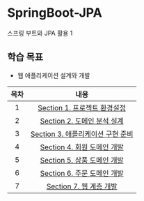 # SpringBoot-JPA
스프링 부트와 JPA 활용 1 

## 학습 목표
- 웹 애플리케이션 설계와 개발

| 목차 | 내용 |
|:---:|:---:|
| 1 |  [Section 1. 프로젝트 환경설정](https://koeyhk.tistory.com/19) |
| 2 | [Section 2. 도메인 분석 설계]() |
| 3 | [Section 3. 애플리케이션 구현 준비]() |
| 4 | [Section 4. 회원 도메인 개발]() |
| 5 | [Section 5. 상품 도메인 개발]() |
| 6 | [Section 6. 주문 도메인 개발]() |
| 7 | [Section 7. 웹 계층 개발]() |
